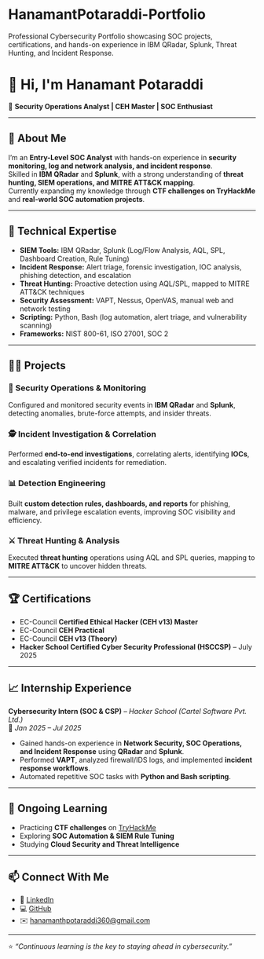 # HanamantPotaraddi-Portfolio
Professional Cybersecurity Portfolio showcasing SOC projects, certifications, and hands-on experience in IBM QRadar, Splunk, Threat Hunting, and Incident Response.
# 👋 Hi, I'm Hanamant Potaraddi  
🎯 **Security Operations Analyst | CEH Master | SOC Enthusiast**

---

## 🧩 About Me  
I’m an **Entry-Level SOC Analyst** with hands-on experience in **security monitoring, log and network analysis, and incident response**.  
Skilled in **IBM QRadar** and **Splunk**, with a strong understanding of **threat hunting, SIEM operations, and MITRE ATT&CK mapping**.  
Currently expanding my knowledge through **CTF challenges on TryHackMe** and **real-world SOC automation projects**.

---

## 🧠 Technical Expertise  

- **SIEM Tools:** IBM QRadar, Splunk (Log/Flow Analysis, AQL, SPL, Dashboard Creation, Rule Tuning)  
- **Incident Response:** Alert triage, forensic investigation, IOC analysis, phishing detection, and escalation  
- **Threat Hunting:** Proactive detection using AQL/SPL, mapped to MITRE ATT&CK techniques  
- **Security Assessment:** VAPT, Nessus, OpenVAS, manual web and network testing  
- **Scripting:** Python, Bash (log automation, alert triage, and vulnerability scanning)  
- **Frameworks:** NIST 800-61, ISO 27001, SOC 2  

---

## 🧑‍💻 Projects  

### 🧱 Security Operations & Monitoring  
Configured and monitored security events in **IBM QRadar** and **Splunk**, detecting anomalies, brute-force attempts, and insider threats.

### 🕵️ Incident Investigation & Correlation  
Performed **end-to-end investigations**, correlating alerts, identifying **IOCs**, and escalating verified incidents for remediation.

### 📊 Detection Engineering  
Built **custom detection rules, dashboards, and reports** for phishing, malware, and privilege escalation events, improving SOC visibility and efficiency.

### ⚔️ Threat Hunting & Analysis  
Executed **threat hunting** operations using AQL and SPL queries, mapping to **MITRE ATT&CK** to uncover hidden threats.

---

## 🏆 Certifications  

- EC-Council **Certified Ethical Hacker (CEH v13) Master**  
- EC-Council **CEH Practical**  
- EC-Council **CEH v13 (Theory)**  
- **Hacker School Certified Cyber Security Professional (HSCCSP)** – July 2025  

---

## 📈 Internship Experience  

**Cybersecurity Intern (SOC & CSP)** – *Hacker School (Cartel Software Pvt. Ltd.)*  
📅 *Jan 2025 – Jul 2025*  

- Gained hands-on experience in **Network Security, SOC Operations, and Incident Response** using **QRadar** and **Splunk**.  
- Performed **VAPT**, analyzed firewall/IDS logs, and implemented **incident response workflows**.  
- Automated repetitive SOC tasks with **Python and Bash scripting**.  

---

## 🚀 Ongoing Learning  

- Practicing **CTF challenges** on [TryHackMe](https://tryhackme.com/)  
- Exploring **SOC Automation & SIEM Rule Tuning**  
- Studying **Cloud Security and Threat Intelligence**  

---

## 📫 Connect With Me  

- 💼 [LinkedIn](https://linkedin.com/in/hanamantpotaraddi24)  
- 💻 [GitHub](https://github.com/Hemat143)  
- ✉️ hanamanthpotaraddi360@gmail.com  

---

⭐ *“Continuous learning is the key to staying ahead in cybersecurity.”*
